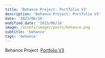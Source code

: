 ```yaml
---
title: 'Behance Project: Portfolio V3'
description: 'Behance Project: Portfolio V3'
date: '2023/06/16'
modified_date: '2023/06/16'
image: /assets/images/posts/behance.png
subtitle: 'behance'
tags: 'behance'
---
```


Behance Project: [Portfolio V3](https://www.behance.net/gallery/33633305/Portfolio-V3)
